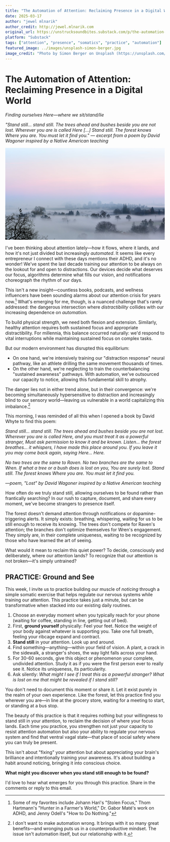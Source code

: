 ```yaml
---
title: "The Automation of Attention: Reclaiming Presence in a Digital World"
date: 2025-03-17
author: "jewel mlnarik"
author_credit: http://jewel.mlnarik.com
original_url: https://unstrucksoundbites.substack.com/p/the-automation-of-attention-reclaiming
platform: "Substack"
tags: ["attention", "presence", "somatics", "practice", "automation"]
featured_image: ../images/unsplash-simon-berger.jpg
image_credit: "Photo by Simon Berger on Unsplash (https://unsplash.com/@simon_berger)"
---
```


# The Automation of Attention: Reclaiming Presence in a Digital World
*Finding ourselves Here—where we sit/stand/lie*

*"Stand still... stand still. The trees ahead and bushes beside you are not lost. Wherever you are is called Here [...] Stand still. The forest knows Where you are. You must let it find you." — excerpt from a poem by David Wagoner inspired by a Native American teaching*

![Photo by Simon Berger on Unsplash](../images/unsplash-simon-berger.jpg)

I've been thinking about attention lately—how it flows, where it lands, and how it's not just divided but increasingly *automated*. It seems like every entrepreneur I connect with these days mentions their ADHD, and it's no wonder! We've spent the last decade training our attention to be always on the lookout for and open to distractions. Our devices decide what deserves our focus, algorithms determine what fills our vision, and notifications choreograph the rhythm of our days.

This isn't a new insight—countless books, podcasts, and wellness influencers have been sounding alarms about our attention crisis for years now.[^1] What's emerging for me, though, is a nuanced challenge that's rarely addressed: the dangerous intersection where *distractibility* collides with our increasing dependence on *automation*.

To build physical strength, we need both flexion and extension. Similarly, healthy attention requires both sustained focus and appropriate distractibility. For millennia, this balance occurred naturally: we'd respond to vital interruptions while maintaining sustained focus on complex tasks.

But our modern environment has disrupted this equilibrium:

* On one hand, we're intensively training our "distraction response" neural pathway, like an athlete drilling the same movement thousands of times.
* On the other hand, we're neglecting to train the counterbalancing "sustained awareness" pathways. With automation, we've outsourced our capacity to notice, allowing this fundamental skill to atrophy.

The danger lies not in either trend alone, but in their convergence: we're becoming simultaneously hypersensitive to distraction and increasingly blind to our sensory world—leaving us vulnerable in a world capitalizing this imbalance.[^2]

This morning, I was reminded of all this when I opened a book by David Whyte to find this poem:

*Stand still... stand still. The trees ahead and bushes beside you are not lost.*
*Wherever you are is called Here, and you must treat it as a powerful stranger,*
*Must ask permission to know it and be known.*
*Listen... the forest breathes... it whispers,*
*I have made this place around you.*
*If you leave it you may come back again, saying Here... Here.*

*No two trees are the same to Raven.*
*No two branches are the same to Wren.*
*If what a tree or a bush does is lost on you,*
*You are surely lost. Stand still. The forest knows*
*Where you are. You must let it find you.*

*—poem, "Lost" by David Wagoner inspired by a Native American teaching*

How often do we truly stand still, allowing ourselves to be found rather than frantically searching? In our rush to capture, document, and share every moment, we've become strangers to presence itself.

The forest doesn't demand attention through notifications or dopamine-triggering alerts. It simply exists: breathing, whispering, waiting for us to be still enough to receive its knowing. The trees don't compete for Raven's attention; the branches don't optimize themselves for Wren's engagement. They simply are, in their complete uniqueness, waiting to be recognized by those who have learned the art of seeing.

What would it mean to reclaim this quiet power? To decide, consciously and deliberately, where our attention lands? To recognize that our attention is not broken—it's simply untrained?

## PRACTICE: Ground and See

This week, I invite us to practice building our muscle of *noticing* through a simple somatic exercise that helps regulate our nervous systems while training our attention. This practice takes just a minute, but can be transformative when stacked into our existing daily routines.

1. Choose an everyday moment when you typically reach for your phone (waiting for coffee, standing in line, getting out of bed).
2. First, **ground yourself** physically: Feel your feet. Notice the weight of your body against whatever is supporting you. Take one full breath, feeling your ribcage expand and contract.
3. **Stand still** in your attention. Look up and around.
4. Find something—anything—within your field of vision. A plant, a crack in the sidewalk, a stranger's shoes, the way light falls across your hand.
5. For 30-60 seconds, give this object or phenomenon your complete, undivided attention. Study it as if you were the first person ever to really see it. Notice its uniqueness, its particularity.
6. Ask silently: *What might I see if I treat this as a powerful stranger? What is lost on me that might be revealed if I stand still?*

You don't need to document this moment or share it. Let it exist purely in the realm of your own experience. Like the forest, let this practice find you wherever you are—in line at the grocery store, waiting for a meeting to start, or standing at a bus stop.

The beauty of this practice is that it requires nothing but your willingness to stand still in your attention, to reclaim the decision of where your focus lands. Each time you practice, you strengthen not just your capacity to resist attention automation but also your ability to regulate your nervous system and find that ventral vagal state—that place of social safety where you can truly be present.

This isn't about "fixing" your attention but about appreciating your brain's brilliance and intentionally training your awareness. It's about building a habit around noticing, bringing it into conscious choice.

**What might you discover when you stand still enough to be found?**

I'd love to hear what emerges for you through this practice. Share in the comments or reply to this email.

[^1]: Some of my favorites include Johann Hari's "Stolen Focus," Thom Hartmann's "Hunter in a Farmer's World," Dr. Gabor Maté's work on ADHD, and Jenny Odell's "How to Do Nothing."

[^2]: I don't want to make automation wrong. It brings with it so many great benefits—and wronging puts us in a counterproductive mindset. The issue isn't automation itself, but our relationship with it.